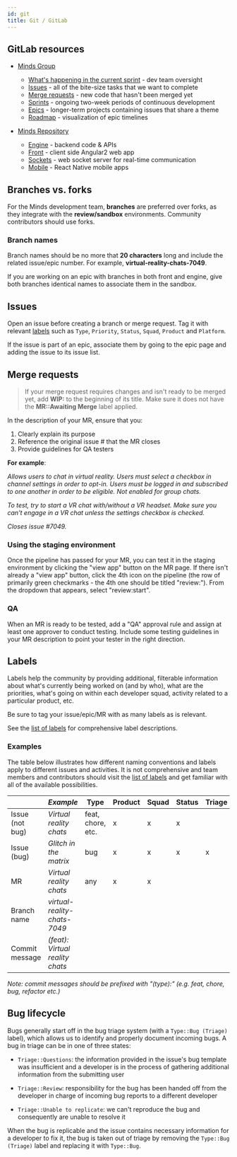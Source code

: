 ```yaml
---
id: git
title: Git / GitLab
---
```


## GitLab resources

- [Minds Group](https://gitlab.com/groups/minds)

  - [What's happening in the current sprint](https://gitlab.com/groups/minds/-/boards) - dev team oversight
  - [Issues](https://gitlab.com/groups/minds/-/issues) - all of the bite-size tasks that we want to complete
  - [Merge requests](https://gitlab.com/groups/minds/-/merge_requests) - new code that hasn't been merged yet
  - [Sprints](https://gitlab.com/groups/minds/-/milestones) - ongoing two-week periods of continuous development
  - [Epics](https://gitlab.com/groups/minds/-/epics) - longer-term projects containing issues that share a theme
  - [Roadmap](https://gitlab.com/groups/minds/-/roadmap) - visualization of epic timelines

- [Minds Repository](https://gitlab.com/minds/minds)
  - [Engine](https://gitlab.com/Minds/engine) - backend code & APIs
  - [Front](https://gitlab.com/Minds/front) - client side Angular2 web app
  - [Sockets](https://gitlab.com/Minds/sockets) - web socket server for real-time communication
  - [Mobile](https://gitlab.com/Minds/mobile-native) - React Native mobile apps

## Branches vs. forks

For the Minds development team, **branches** are preferred over forks, as they integrate with the **review/sandbox** environments. Community contributors should use forks.

### Branch names

Branch names should be no more that **20 characters** long and include the related issue/epic number. For example, **virtual-reality-chats-7049**.

If you are working on an epic with branches in both front and engine, give both branches identical names to associate them in the sandbox.

## Issues

Open an issue before creating a branch or merge request. Tag it with relevant [labels](##Labelling) such as `Type`, `Priority`, `Status`, `Squad`, `Product` and `Platform`.

If the issue is part of an epic, associate them by going to the epic page and adding the issue to its issue list.

## Merge requests

> If your merge request requires changes and isn't ready to be merged yet, add **WIP:** to the beginning of its title. Make sure it does not have the **MR::Awaiting Merge** label applied.

In the description of your MR, ensure that you:

1. Clearly explain its purpose
2. Reference the original issue # that the MR closes
3. Provide guidelines for QA testers

**For example**:

_Allows users to chat in virtual reality. Users must select a checkbox in channel settings in order to opt-in. Users must be logged in and subscribed to one another in order to be eligible. Not enabled for group chats._

_To test, try to start a VR chat with/without a VR headset. Make sure you can't engage in a VR chat unless the settings checkbox is checked._

_Closes issue #7049._

### Using the staging environment

Once the pipeline has passed for your MR, you can test it in the staging environment by clicking the "view app" button on the MR page. If there isn't already a "view app" button, click the 4th icon on the pipeline (the row of primarily green checkmarks - the 4th one should be titled "review:"). From the dropdown that appears, select "review:start".

### QA

When an MR is ready to be tested, add a "QA" approval rule and assign at least one approver to conduct testing. Include some testing guidelines in your MR description to point your tester in the right direction.

## Labels

Labels help the community by providing additional, filterable information about what's currently being worked on (and by who), what are the priorities, what's going on within each developer squad, activity related to a particular product, etc.

Be sure to tag your issue/epic/MR with as many labels as is relevant.

See the [list of labels](https://gitlab.com/groups/minds/-/labels) for comprehensive label descriptions.

### Examples

The table below illustrates how different naming conventions and labels apply to different issues and activities. It is not comprehensive and team members and contributors should visit the [list of labels](https://gitlab.com/groups/minds/-/labels) and get familiar with all of the available possibilities.

|                 | _Example_                       | Type              | Product | Squad | Status | Triage | Platform | MR  |
| --------------- | ------------------------------- | ----------------- | ------- | ----- | ------ | ------ | -------- | --- |
| Issue (not bug) | _Virtual reality chats_         | feat, chore, etc. | x       | x     | x      |        |          |     |
| Issue (bug)     | _Glitch in the matrix_          | bug               | x       | x     | x      | x      | x        |     |
| MR              | _Virtual reality chats_         | any               | x       | x     |        |        | x        | x   |
| Branch name     | _virtual-reality-chats-7049_    |                   |         |       |        |        |          |     |
| Commit message  | _(feat): Virtual reality chats_ |                   |         |       |        |        |          |     |

_Note: commit messages should be prefixed with "(type):" (e.g. feat, chore, bug, refactor etc.)_

## Bug lifecycle

Bugs generally start off in the bug triage system (with a `Type::Bug (Triage)` label), which allows us to identify and properly document incoming bugs. A bug in triage can be in one of three states:

- `Triage::Questions`: the information provided in the issue's bug template was insufficient and a developer is in the process of gathering additional information from the submitting user

- `Triage::Review`: responsibility for the bug has been handed off from the developer in charge of incoming bug reports to a different developer
- `Triage::Unable to replicate`: we can't reproduce the bug and consequently are unable to resolve it

When the bug is replicable and the issue contains necessary information for a developer to fix it, the bug is taken out of triage by removing the `Type::Bug (Triage)` label and replacing it with `Type::Bug`.
